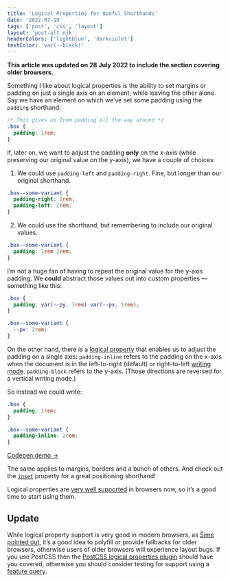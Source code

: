```yaml
---
title: 'Logical Properties for Useful Shorthands'
date: '2022-07-19'
tags: ['post', 'css', 'layout']
layout: 'post-alt.njk'
headerColors: ['lightblue', 'darkviolet']
textColor: 'var(--black)'
---
```


**This article was updated on 28 July 2022 to include the section covering older browsers.**

Something I like about logical properties is the ability to set margins or padding on just a single axis on an element, while leaving the other alone. Say we have an element on which we’ve set some padding using the `padding` shorthand:

```css
/* This gives us 1rem padding all the way around */
.box {
  padding: 1rem;
}
```

If, later on, we want to adjust the padding **only** on the x-axis (while preserving our original value on the y-axis), we have a couple of choices:

1. We could use `padding-left` and `padding-right`. Fine, but longer than our original shorthand.

```css
.box--some-variant {
  padding-right: 2rem;
  padding-left: 2rem;
}
```

2. We could use the shorthand, but remembering to include our original values.

```css
.box--some-variant {
  padding: 1rem 2rem;
}
```

I’m not a huge fan of having to repeat the original value for the y-axis padding. We **could** abstract those values out into custom properties — something like this:

```css
.box {
  padding: var(--py, 1rem) var(--px, 1rem);
}

.box--some-variant {
  --px: 2rem;
}
```

On the other hand, there is a [logical property](https://developer.mozilla.org/en-US/docs/Web/CSS/CSS_Logical_Properties) that enables us to adjust the padding on a single axis: `padding-inline` refers to the padding on the x-axis when the document is in the left-to-right (default) or right-to-left [writing mode](https://developer.mozilla.org/en-US/docs/Web/CSS/writing-mode). `padding-block` refers to the y-axis. (Those directions are reversed for a vertical writing mode.)

So instead we could write:

```css
.box {
  padding: 1rem;
}

.box--some-variant {
  padding-inline: 2rem;
}
```

[Codepen demo →](https://codepen.io/michellebarker/pen/RwMpBRO)

The same applies to margins, borders and a bunch of others. And check out the [`inset`](/a-utility-class-for-covering-elements/) property for a great positioning shorthand!

Logical properties are [very well supported](https://caniuse.com/?search=logical%20properties) in browsers now, so it’s a good time to start using them.

## Update

While logical property support is very good in modern browsers, as [Šime pointed out](https://twitter.com/simevidas/status/1549441864255807490?s=20&t=zaJb-OTH8_sLNzPSPuiw9Q), it’s a good idea to polyfill or provide fallbacks for older browsers, otherwise users of older browsers will experience layout bugs. If you use PostCSS then the [PostCSS logical properties plugin](https://github.com/csstools/postcss-logical) should have you covered, otherwise you should consider testing for support using a [feature query](https://developer.mozilla.org/en-US/docs/Web/CSS/CSS_Conditional_Rules/Using_Feature_Queries).
